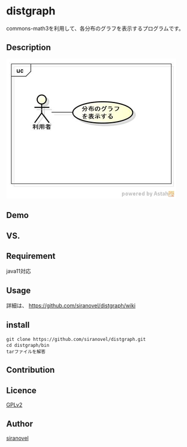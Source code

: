 ﻿distgraph
=========
commons-math3を利用して、各分布のグラフを表示するプログラムです。


## Description ##
![distgraph tool](images/ucDistGraph.jpg)

## Demo ##

## VS. ##

## Requirement ##
java11対応

## Usage ##
詳細は、
https://github.com/siranovel/distgraph/wiki

## install ##
    git clone https://github.com/siranovel/distgraph.git  
    cd distgraph/bin  
    tarファイルを解答  

## Contribution ##

## Licence ##

[GPLv2](LICENSE)


## Author ##

[siranovel](https://github.com/siranovel)
